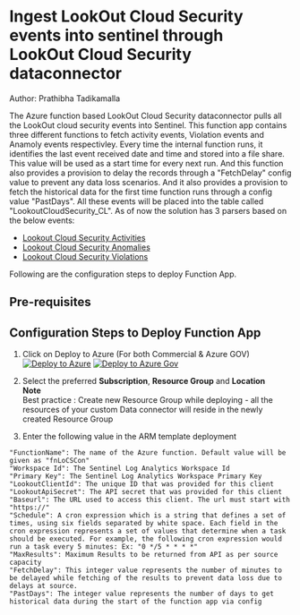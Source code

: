 # Ingest LookOut Cloud Security events into sentinel through LookOut Cloud Security dataconnector
Author: Prathibha Tadikamalla

 The Azure function based LookOut Cloud Security dataconnector pulls all the LookOut cloud security events into Sentinel. This function app contains three different functions to fetch activity events, Violation events and Anamoly events respectivley. Every time the internal function runs, it identifies the last event received date and time and stored into a file share. This value will be used as a start time for every next run. And this function also provides a provision to delay the records through a "FetchDelay" config value to prevent any data loss scenarios. And it also provides a provision to fetch the historical data for the first time function runs through a config value "PastDays". All these events will be placed into the table called "LookoutCloudSecurity_CL". As of now the solution has 3 parsers based on the below events:
  *	[Lookout Cloud Security Activities](https://aka.ms/sentinel-Lookout-Cloud-Security-Activities)
  *	[Lookout Cloud Security Anomalies](https://aka.ms/sentinel-Lookout-Cloud-Security-Anomalies)
  *	[Lookout Cloud Security Violations](https://aka.ms/sentinel-Lookout-Cloud-Security-Violations)
  

Following are the configuration steps to deploy Function App.

## **Pre-requisites**

## Configuration Steps to Deploy Function App
1. Click on Deploy to Azure (For both Commercial & Azure GOV)  
[![Deploy to Azure](https://aka.ms/deploytoazurebutton)](https://aka.ms/sentinel-LookoutCS-azuredeploy)
[![Deploy to Azure Gov](https://aka.ms/deploytoazuregovbutton)](https://aka.ms/sentinel-LookoutCS-azuredeploy-gov)
  

2. Select the preferred **Subscription**, **Resource Group** and **Location**  
   **Note**  
   Best practice : Create new Resource Group while deploying - all the resources of your custom Data connector will reside in the newly created Resource 
   Group
   
3. Enter the following value in the ARM template deployment 
```
"FunctionName": The name of the Azure function. Default value will be given as "fnLoCSCon"
"Workspace Id": The Sentinel Log Analytics Workspace Id  
"Primary Key": The Sentinel Log Analytics Workspace Primary Key
"LookoutClientId": The unique ID that was provided for this client
"LookoutApiSecret": The API secret that was provided for this client
"Baseurl": The URL used to access this client. The url must start with "https://"
"Schedule": A cron expression which is a string that defines a set of times, using six fields separated by white space. Each field in the cron expression represents a set of values that determine when a task should be executed. For example, the following cron expression would run a task every 5 minutes: Ex: "0 */5 * * * *" 
"MaxResults": Maximum Results to be returned from API as per source capacity
"FetchDelay": This integer value represents the number of minutes to be delayed while fetching of the results to prevent data loss due to delays at source.
"PastDays": The integer value represents the number of days to get historical data during the start of the function app via config
```	

